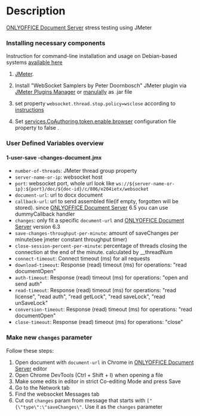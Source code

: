 
# Description

[ONLYOFFICE Document Server][1] stress testing using JMeter

### Installing necessary components

Instruction for command-line installation and usage on Debian-based systems [available here](https://github.com/ONLYOFFICE/document-server-stress-testing/wiki/How-to-run-jmeter-from-terminal-on-ubuntu)

1. [JMeter](https://jmeter.apache.org/download_jmeter.cgi).

2. Install "WebSocket Samplers by Peter Doornbosch" JMeter plugin via [JMeter Plugins Manager](https://jmeter-plugins.org/install/Install/) or [manulally](https://github.com/ptrd/jmeter-websocket-samplers#usage) as .jar file

3. set property `websocket.thread.stop.policy=wsclose` according to [instructions](https://github.com/ptrd/jmeter-websocket-samplers#connections)

4. Set [services.CoAuthoring.token.enable.browser](https://api.onlyoffice.com/editors/signature/) configuration file property to false .

### User Defined Variables overview

#### 1-user-save -changes-document.jmx

- `number-of-threads`: JMeter thread group property
- `server-name-or-ip`: websocket host
- `port`: websocket port, whole url look like `ws://${server-name-or-ip}:${port}/doc/${doc-id}/c/806/e204ietx/websocket`
- `document-url`: url to docx document
- `callback-url`: url to send assembled file(if empty, forgotten will be stored). since [ONLYOFFICE Document Server][1] 6.5 you can use dummyCallback handler
- `changes`: only fit a specific `document-url` and [ONLYOFFICE Document Server][1] version 6.3
- `save-changes-throughput-per-minute`: amount of saveChanges per minute(see jmeter constant throughput timer)
- `close-session-percent-per-minute`: percentage of threads closing the connection at the end of the minute. calculated by __threadNum
- `connect-timeout`: Connect timeout (ms) for all requests
- `download-timeout`: Response (read) timeout (ms) for operations: "read documentOpen"
- `auth-timeout`: Response (read) timeout (ms) for operations: "open and send auth"
- `read-timeout`: Response (read) timeout (ms) for operations: "read license", "read auth", "read getLock", "read saveLock", "read unSaveLock"
- `conversion-timeout`: Response (read) timeout (ms) for operations: "read documentOpen"
- `close-timeout`: Response (read) timeout (ms) for operations: "close"

### Make new `changes` parameter

Follow these steps:
1. Open document with `document-url` in Chrome in [ONLYOFFICE Document Server][1] editor
2. Open Chrome DevTools (Ctrl + Shift + I) when opening a file
3. Make some edits in editor in strict Co-editing Mode and press Save
4. Go to the Network tab
5. Find the websocket Messages tab
6. Cut out `changes` param from message that starts with `["{\"type\":\"saveChanges\"`. Use it as the `changes` parameter

  [1]: https://github.com/ONLYOFFICE/DocumentServer


